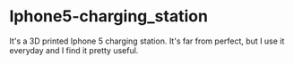 # Iphone5-charging_station
It's a 3D printed Iphone 5 charging station. 
It's far from perfect, but I use it everyday and I find it pretty useful.
